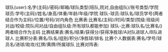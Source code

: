 球队(user):名字(主码)/密码/邮箱/球队类型(班队,院对,自由组队)/账号类型/学院
球员:学号(主码)/姓名/身高/体重/年龄/年级/学院
球队-球员:球队名/球员学号(两者结合作为主码)/位置/号码/对内角色
比赛表:比赛名(主码)/时间/类型(院级:班级间对战/校级:院队间对战/自由组队级:所有球队都能参加)
球队-比赛:球队名/比赛名()两者结合作为主码
比赛结果表:赛名/结果/获得分/获得净胜球/A对队进球人/B队进球人
比赛积分表:赛名/队名/组别/积分/净胜球/排名
比赛个人数据表:赛名/学号/球员名/进球/助攻/红牌/黄牌/所属球队
比赛对阵表:
